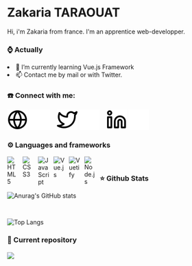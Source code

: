# Zakaria TARAOUAT

Hi, i'm Zakaria from france.
I'm an apprentice web-developper.

### ⌚️ Actually

<li>🌱 I’m currently learning Vue.js Framework</li>

<li>📫 Contact me by mail or with Twitter.</li>

### ☎️ Connect with me:

[![img_contact](./img/globe-light.svg)](https://ztara.vercel.app/#gh-light-mode-only)
[![img_contact](./img/globe-dark.svg)](https://ztara.vercel.app/#gh-dark-mode-only)
&nbsp;&nbsp;
[![img_contact](./img/twitter-light.svg)](https://twitter.com/ztara_21#gh-light-mode-only)
[![img_contact](./img/twitter-dark.svg)](https://twitter.com/ztara_21#gh-dark-mode-only)
&nbsp;&nbsp;
[![img_contact](./img/linkedin-light.svg)](https://www.linkedin.com/in/ztara21/#gh-light-mode-only)
[![img_contact](./img/linkedin-dark.svg)](https://www.linkedin.com/in/ztara21/#gh-dark-mode-only)

### ⚙️ Languages and frameworks

<img align="left" alt="HTML5" width="26px" src="https://cdn.jsdelivr.net/gh/devicons/devicon/icons/html5/html5-original.svg" style="padding-right:10px;" />
<img align="left" alt="CSS3" width="26px" src="https://cdn.jsdelivr.net/gh/devicons/devicon/icons/css3/css3-original.svg" style="padding-right:10px;" />
<img align="left" alt="JavaScript" width="26px" src="https://cdn.jsdelivr.net/gh/devicons/devicon/icons/javascript/javascript-original.svg" style="padding-right:10px;" />
<img align="left" alt="Vue.js" width="26px" src="https://cdn.jsdelivr.net/gh/devicons/devicon/icons/vuejs/vuejs-original.svg" style="padding-right:10px;" />
<img align="left" alt="Vuetify" width="26px" src="https://iconape.com/wp-content/files/no/113101/svg/vuetify.svg" style="padding-right:10px;" />
<img align="left" alt="Node.js" width="26px" src="https://cdn.jsdelivr.net/gh/devicons/devicon/icons/nodejs/nodejs-original.svg" style="padding-right:10px;" />

<br>

### ⭐ Github Stats
 
![Anurag's GitHub stats](https://github-readme-stats.vercel.app/api?username=ztara21&show_icons=true&theme=vue-dark)

<br>

![Top Langs](https://github-readme-stats.vercel.app/api/top-langs/?username=ztara21&layout=compact&theme=vue-dark)

### 💎 Current repository

<a href="https://github.com/ztara21/portfolio-proj">
  <img align="center" src="https://github-readme-stats.vercel.app/api/pin/?username=ztara21&repo=website-src&theme=vue-dark" />
</a>

